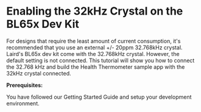 # Enabling the 32kHz Crystal on the BL65x Dev Kit

For designs that require the least amount of current consumption, it's recommended that you use an external +/- 20ppm 32.768kHz crystal. Laird's BL65x dev kit come with the 32.768kHz crystal. However, the default setting is not connected. This tutorial will show you how to connect the 32.768 kHz and  build the Health Thermometer sample app with the 32kHz crystal connected.



**Prerequisites:**

You have followed our Getting Started Guide and setup your development environment.



